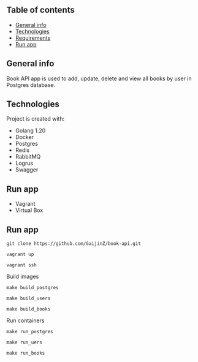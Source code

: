 ## Table of contents
* [General info](#general-info)
* [Technologies](#technologies)
* [Requirements](#requirements)
* [Run app](#run)

## General info
Book API app is used to add, update, delete and view all books by user in Postgres database.
	
## Technologies
Project is created with:
* Golang 1.20
* Docker
* Postgres
* Redis
* RabbitMQ
* Logrus
* Swagger

## Run app
* Vagrant
* Virtual Box

## Run app
```
git clone https://github.com/GaijinZ/book-api.git

vagrant up

vagrant ssh
```

Build images
```
make build_postgres

make build_users

make build_books
```

Run containers
```
make run_postgres

make run_uers

make run_books
```
